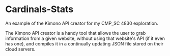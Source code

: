 # Cardinals-Stats
An example of the Kimono API creator for my CMP_SC 4830 exploration.

The Kimono API creator is a handy tool that allows the user to grab information from a given website, without using that website's API (if it even has one), and compiles it in a continually updating JSON file stored on their cloud servers.
